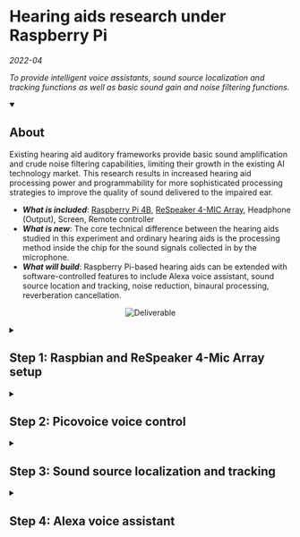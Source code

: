 
# Hearing aids research under Raspberry Pi

_2022-04_

_To provide intelligent voice assistants, sound source localization and tracking functions as well as basic sound gain and noise filtering functions._



<details id=0 open>
<summary><h2>About</h2></summary>

Existing hearing aid auditory frameworks provide basic sound amplification and crude noise filtering capabilities, limiting their growth in the existing AI technology market. 
This research results in increased hearing aid processing power and programmability for more sophisticated processing strategies to improve the quality of sound delivered to the impaired ear.

- ***What is included***: [Raspberry Pi 4B](https://www.raspberrypi.com/products/raspberry-pi-4-model-b/), [ReSpeaker 4-MIC Array](https://wiki.seeedstudio.com/ReSpeaker_4_Mic_Array_for_Raspberry_Pi/), Headphone (Output), Screen, Remote controller
- ***What is new***: The core technical difference between the hearing aids studied in this experiment and ordinary hearing aids is the processing method inside the chip for the sound signals collected in by the microphone. 
- ***What will build***: Raspberry Pi-based hearing aids can be extended with software-controlled features to include Alexa voice assistant, sound source location and tracking, noise reduction, binaural processing, reverberation cancellation. 

<p align="center">
<img alt="Deliverable" src=https://github.com/WLi0777/Hearing-aids-research-under-Raspberry-Pi.io/blob/main/img/Deliverables.png width=876 hight=412>
 

</details>

<details id=1>
<summary><h2>Step 1: Raspbian and ReSpeaker 4-Mic Array setup</h2></summary>
  
### :floppy_disk: Burn Raspbian on SD card (MacOS)

1. Go to [Raspberry Pi OS](https://www.raspberrypi.com/software/), obtain and install the .img file for Raspberry Pi Imager.
2. Go to [Index of Raspbian](https://downloads.raspberrypi.org/raspbian/images/), select 'raspbian-2020-02-14', download '2020-02-13-raspbian-buster.zip'.

   > The reason for not downloading the latest version is that ReSpeaker 4-Mic Array can only be adapted to the 2020-02-13 version of Raspbian.

3. Upload the file of Pi OS to Raspberry Pi Imager. Make sure to check the target location of the SD Card that is located on the home page of Raspberry Pi OS Imager. Click 'WRITE' to install.

 <p align="center">  
 <img alt="Imager" src=https://github.com/WLi0777/Hearing-aids-research-under-Raspberry-Pi.io/blob/main/img/Raspberry%20Imaging.png width=606 hight=238>

&nbsp;
###  :sound: ReSpeaker 4-Mics Pi HAT setup

1. Download the Seeed voice card source code

    ```
    sudo apt-get update
    git clone https://github.com/Seeed-Projects/seeed-voicecard.git
    cd seeed-voicecard
    sudo ./install.sh --compat-kernel
    reboot
    ```

2. Check that the sound card 



    ```
    cd seeed-voicecard
    arecord -L
    ``` 
    

    The details of soundcard should show like this:




    ```
    pi@raspberrypi:~ $ cd seeed-voicecard
    pi@raspberrypi:~/seeed-voicecard $ arecord -L
    null
        Discard all samples (playback) or generate zero samples (capture)
    jack
        JACK Audio Connection Kit
    pulse
        PulseAudio Sound Server
    default
    playback
    ac108
    usbstream:CARD=b1
        bcm2835 HDMI 1
        USB Stream Output
    usbstream:CARD=Headphones
        bcm2835 Headphones
        USB Stream Output
    sysdefault:CARD=seeed4micvoicec
        seeed-4mic-voicecard, bcm2835-12s-ac10x-codeco ac10x-codec@-0
        Default Audio Device
    dmix:CARD=seeed4micvoicec,DEV=0
        seeed-4mic-voicecard, bcm2835-12s-ac10x-codeco ac10x-codec@-0
        Direct sample mixing device
    dsnoop:CARD=seeed4micvoicec,DEV=0
        seeed-4mic-voicecard, bcm2835-12s-ac10x-codeco ac10x-codec@-0
        Direct sample snooping device
    hw:CARD=seeed4micvoicec,DEV=0
        seeed-4mic-voicecard, bcm2835-12s-ac10x-codeco ac10x-codec@-0
        Direct hardware device without any conversions
    plughw:CARD=seeed4micvoicec,DEV=0
        seeed-4mic-voicecard, bcm2835-12s-ac10x-codeco ac10x-codec@-0
        Hardware device with all software conversions
    usbstream:CARD=seeed4micvoicec
        seeed-4mic-voicecard
        USB Stream Output
    ```



3. Adjust the microphone volume

    ```
    alsamixer
    ``` 
  
<p align="center">
<img alt="AlsaMixer" src=https://github.com/WLi0777/Hearing-aids-research-under-Raspberry-Pi.io/blob/main/img/AlsaMixer.png width=569 hight=340>


4. Install audacity for recording
  
    ```
    sudo apt update
    sudo apt install audacity 
    audacity
    ``` 
  
<p align="center">
<img alt="audacity" src=https://github.com/WLi0777/Hearing-aids-research-under-Raspberry-Pi.io/blob/main/img/audacity.png width=510 hight=376>
  

5. Raspberry Pi configuration setup 
     Set Headphone as output, SPI SSH and I2C to be enabled.
 
6. Check number
 
    :pushpin: Voicecard represents as **hw:2,0**
&nbsp;
 
    ```
    arecord -l
    ``` 

 
    ```
    pi@raspberrypi:~ $ arecord -l
    **** List of CAPTURE Hardware Devices ****
    card 2: seeed4micvoicec [seeed-4mic-voicecard], device 0: bcm2835-i2s-ac10x-code
    c0 ac10x-codec0-0 [bcm2835-i2s-ac10x-codec0 ac10x-codec0-0]
      Subdevices: 1/1
      Subdevice #0: subdevice #0
    ``` 

     :pushpin: Headphone represents as **hw:1,0**
&nbsp;    

    ```
    aplay -l
    ``` 

    ```
    pi@raspberrypi:~ $ aplay -l
    **** List of PLAYBACK Hardware Devices ****
    card 0: b1 [bcm2835 HDMI 1], device 0: bcm2835 HDMI 1 [bcm2835 HDMI 1]
      Subdevices: 4/4
      Subdevice #0: subdevice #0
      Subdevice #1: subdevice #1
      Subdevice #2: subdevice #2
      Subdevice #3: subdevice #3
    card 1: Headphones [bcam2835 Headphones], device 0: bcm2835 Headphones [bcm2835 Headphones]
      Subdevices: 4/4
      Subdevice #0: subdevice #0
      Subdevice #1: subdevice #1
      Subdevice #2: subdevice #2
      Subdevice #3: subdevice #3
    ``` 
   

    :pencil2: Reset the variables in the default sound card


    ```
    sudo nano /home/pi/.asoundrc
    ``` 
 
    ```
    pcm.!default {
      type asym
      playback.pcm {
        type plug
        slave.pcm "hw:1,0"
      }
      capture.pcm {
        type plug
        slave.pcm "hw:2,0"
      }
    }
    
    pcm.output {
      type hw
      card 1
    }
 
    ctl.!default {
      type hw
      card 0
    }
    ``` 
 
  
    :keyboard: Enter **Ctrl+X**, press **Y**, and **Enter** to exit
 

 7. Record and display
 
    :open_file_folder: Create a demo under home / PI Wav recording file, say 3 seconds, it will start to record
 

    ```
    arecord -d 3 demo.wav
    ```
 
    :sound: To display the demo.wav:
 

 
    ```
    aplay demo.wav
    ```


8. APA102 LED

    > This section is a simple test to see if the LEDs on the sound card are working.

    :pushpin: Install spidev gpiozero and pixel
&nbsp;
 
    ```
    pip install spidev gpiozero
    git clone --depth 1 https://github.com/respeaker/pixel_ring.git cd pixel_ring
    pip install -U -e .
    cd examples/
    ``` 

    :runner: Run the demo to see LEDs blink
&nbsp;
 
    ```
    python respeaker_4mic_array.py
    ``` 

<p align="center">
<img alt="APAr" src=https://github.com/WLi0777/Hearing-aids-research-under-Raspberry-Pi.io/blob/main/img/APA.png width=382 hight=287>

 
 
</details>



<details id=1>
<summary><h2>Step 2: Picovoice voice control</h2></summary>
 
> [Picovoice](https://picovoice.ai) is a real-time wake word detection platform for Raspberry Pi systems, running fully Automatic Speech Recognition (ASR) to perform hot word detection. Users can customize wakeup words freely and use without network connection. For keyword spotting, traditional neural networks use multi-digit numbers for calculation. Picovoice uses very short numbers, such as binary ones and zeros, so speech capture can run on chips that are much slower. Running on Raspberry PI consumes less than 10% of the CPU.
 
1. Set up

    :point_down: Install pyaudio driver and Picovoice demo for Respeaker
&nbsp;
 
    ```
    pip3 install pyaudio
    pip3 install pvrespeakerdemo
    ``` 


    :runner: Run the Picovoice demo 
&nbsp;
 
    ```
    picovoice_respeaker_demo
    ``` 
 

    > The program will open in the terminal and speak the keyword "Picovoice" into the microphone, the system will capture the keyword, wait for the user to say the command and complete the command.

    :speaking_head: Try to say the keyword “Picovoice” and the command “turn on the lights”.

 
<p align="center">
<img alt="Terminal1" src=https://github.com/WLi0777/Hearing-aids-research-under-Raspberry-Pi.io/blob/main/img/terminal1.png width=544 hight=322>

 
<p align="center">
<img alt="Terminal2" src=https://github.com/WLi0777/Hearing-aids-research-under-Raspberry-Pi.io/blob/main/img/terminal2.png width=544 hight=125>
 
<p align="center">
<img alt="LEDblue" src=https://github.com/WLi0777/Hearing-aids-research-under-Raspberry-Pi.io/blob/main/img/LEDblue.png width=382 hight=287>

 
2. Auto start

    > Set Pi to automatically open the command line after startup, and automatically execute the program in it

    :open_file_folder: Create a new folder to autostart
&nbsp;
 
    ```
    cd /home/pi/.config 
    mkdir autostart
    cd autostart
    ``` 

 
    :computer: Create a "pico.desktop" in "autostart" folder and type the text follow
&nbsp;
 
    ```
    [Desktop Entry]
    Name=PChost
    Comment=Python Program
    Exec=lxterminal -e picovoice_respeaker_demo
    Icon=/home/pi/python_games/picovoice.png
    Terminal=false
    MultipleArgs=false
    Type=Application
    Categories=Application;Development;
    StartupNotify=true
    ``` 

3. Voice commands

    :speaking_head: Wake word
&nbsp;
 
    ```
    Picovoice
    ``` 

    :speaking_head: Ture on/off the light
&nbsp;
 
    ```
    [switch, turn] [on, off] (all) (the) [lights, light]
    [switch, turn] (all) (the) [light, lights] [on, off]
    ``` 

    :speaking_head: Change the color
&nbsp;
 
    ```
    [change, set, switch] (all) (the) (light, lights) (color) (to) [blue, green, orange, pink, purple, red, white, yellow]
    ``` 
</details>


<details id=1>
<summary><h2>Step 3: Sound source localization and tracking</h2></summary>

> For sound source localization and tracking, the main artificial intelligence framework used in this project is the new [Open embedded Audition System](https://github.com/introlab/odas). The working principle of this framework is compressed space into a unit sphere, the sound card is taken as the center of the sphere and the sound source position of the surrounding environment is detected with a radius of one meter. This framework uses microphone array geometry to perform sound source localization. This method calculates the Steered-Response Power with Phase Transform (SRP-PHAT) by using the difference between the arriving time, which is obtained by using the sum of GCC- PHAT for each pair of microphones (TDOA)-related cross-correlation values. For more imformation, check the article "[ODAS: Open embeddeD Audition System](https://arxiv.org/pdf/2103.03954.pdf)". 
 
1. For ODAS Client:
&nbsp;
 
    ```
    sudo apt-get install libfftw3-dev libconfig-dev libasound2-dev libgconf-2-4 sudo apt-get install cmake
    git clone https://github.com/introlab/odas.git
    mkdir odas/build
    cd odas/build
    cmake ..
    make
    ``` 

2. For ODAS Server:
&nbsp;

    :point_down: Install Node.js v12
&nbsp;
 
    ```
    curl -sL https://deb.nodesource.com/setup_12.x | 
    sudo bash - sudo apy-get install -y nodejs
    ``` 

    :scissors: Clone the repository
&nbsp;
 
    ```
    git clone https://github.com/introlab/odas_web.git 
    cd odas_web/
    npm install
    ``` 

3. Start ODAS studio


    :keyboard: Tap in terminal
&nbsp;
 
    ```
    npm start
    ``` 

    > In addition to the sound source, the detector can also observe the Raspberry Pi's real- time performance (CPU usage, CPU temperature, memory usage, etc.). Filter function can be set to control the accuracy of source location and tracking. Source Elevation refers to the elevation of the sound source, and Source Azimut refers to the position of the source around the Z axis relative to the X axis. Active Sources Locations allows direct observation of sphere and sound card in real time.
 
<p align="center">
<img alt="ODAS" src=https://github.com/WLi0777/Hearing-aids-research-under-Raspberry-Pi/blob/main/img/ODAS.PNG width=606 hight=404>

  

</details>



<details id=1>
<summary><h2>Step 4: Alexa voice assistant</h2></summary>





</details>
